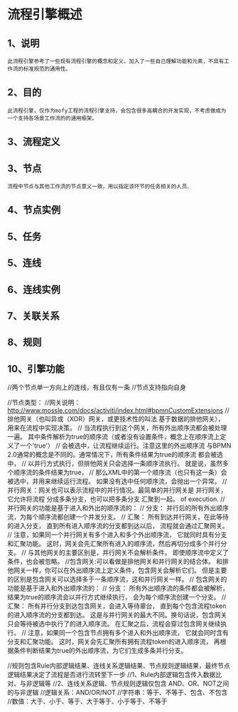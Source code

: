 # 流程引擎概述
## 1、说明
	此流程引擎参考了一些现有流程引擎的概念和定义，加入了一些自己理解功能和元素，不具有工作流的标准规范的通用性。

## 2、目的

	此流程引擎，仅作为mofy工程的流程引擎支持，会包含很多高耦合的开发实现，不考虑做成为一个支持各场景工作流的的通用框架。
	
## 3、流程定义


## 3、节点

	流程中节点与其他工作流的节点意义一致，用以指定该环节的任务相关的人员、
	
## 4、节点实例


## 5、任务


## 5、连线

## 6、连线实例

## 7、关联关系

## 8、规则

## 10、引擎功能



//两个节点单一方向上的连线，有且仅有一条
//节点支持指向自身




//节点类型：
//网关说明：http://www.mossle.com/docs/activiti/index.html#bpmnCustomExtensions
//排他网关（也叫异或（XOR）网关，或更技术性的叫法 基于数据的排他网关）， 用来在流程中实现决策。
//  当流程执行到这个网关，所有外出顺序流都会被处理一遍。 其中条件解析为true的顺序流（或者没有设置条件，概念上在顺序流上定义了一个'true'）
//  会被选中，让流程继续运行。注意这里的外出顺序流 与BPMN 2.0通常的概念是不同的。通常情况下，所有条件结果为true的顺序流 都会被选中，
//  以并行方式执行，但排他网关只会选择一条顺序流执行。 就是说，虽然多个顺序流的条件结果为true，
//  那么XML中的第一个顺序流（也只有这一条）会被选中，并用来继续运行流程。 如果没有选中任何顺序流，会抛出一个异常。
//并行网关：网关也可以表示流程中的并行情况。最简单的并行网关是 并行网关，它允许将流程 分成多条分支，也可以把多条分支 汇聚到一起。 of execution.
//  并行网关的功能是基于进入和外出的顺序流的：
//    分支： 并行后的所有外出顺序流，为每个顺序流都创建一个并发分支。
//    汇聚： 所有到达并行网关，在此等待的进入分支， 直到所有进入顺序流的分支都到达以后， 流程就会通过汇聚网关。
//  注意，如果同一个并行网关有多个进入和多个外出顺序流， 它就同时具有分支和汇聚功能。 这时，网关会先汇聚所有进入的顺序流，然后再切分成多个并行分支。
//  与其他网关的主要区别是，并行网关不会解析条件。 即使顺序流中定义了条件，也会被忽略。
//包含网关:可以看做是排他网关和并行网关的结合体。 和排他网关一样，你可以在外出顺序流上定义条件，包含网关会解析它们。 但是主要的区别是包含网关可以选择多于一条顺序流，这和并行网关一样。
//  包含网关的功能是基于进入和外出顺序流的：
//    分支： 所有外出顺序流的条件都会被解析，结果为true的顺序流会以并行方式继续执行， 会为每个顺序流创建一个分支。
//    汇聚： 所有并行分支到达包含网关，会进入等待章台， 直到每个包含流程token的进入顺序流的分支都到达。 这是与并行网关的最大不同。换句话说，包含网关只会等待被选中执行了的进入顺序流。 在汇聚之后，流程会穿过包含网关继续执行。
//  注意，如果同一个包含节点拥有多个进入和外出顺序流， 它就会同时含有分支和汇聚功能。 这时，网关会先汇聚所有拥有流程token的进入顺序流， 再根据条件判断结果为true的外出顺序流，为它们生成多条并行分支。



//规则包含Rule内部逻辑结果、连线关系逻辑结果、节点规则逻辑结果，最终节点逻辑结果决定了流程是否进行流转至下一步
//1、Rule内部逻辑包含传入数据比对、与非逻辑等
//2、连线关系逻辑、节点规则逻辑仅包含 AND、OR、NOT之间的与非逻辑
//逻辑关系：AND/OR/NOT
//字符串：等于、不等于、包含、不包含
//数值：大于、小于、等于、大于等于、小于等于、不等于